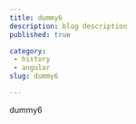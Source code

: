 ```yaml
---
title: dummy6
description: blog description
published: true

category: 
 - history
 - angular
slug: dummy6

---
```


dummy6